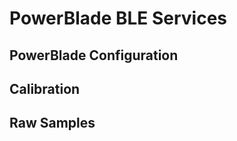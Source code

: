 PowerBlade BLE Services
=======================

## PowerBlade Configuration

## Calibration

## Raw Samples